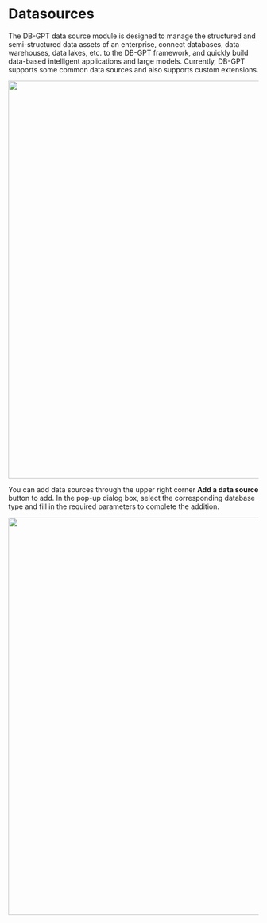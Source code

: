 # Datasources

The DB-GPT data source module is designed to manage the structured and semi-structured data assets of an enterprise, connect databases, data warehouses, data lakes, etc. to the DB-GPT framework, and quickly build data-based intelligent applications and large models. Currently, DB-GPT supports some common data sources and also supports custom extensions.

<p align="center">
  <img src={'/img/app/datasource.jpg'} width="800px" />
</p>


You can add data sources through the upper right corner **Add a data source** button to add. In the pop-up dialog box, select the corresponding database type and fill in the required parameters to complete the addition.

<p align="center">
  <img src={'/img/app/datasource_add.jpg'} width="800px" />
</p>
